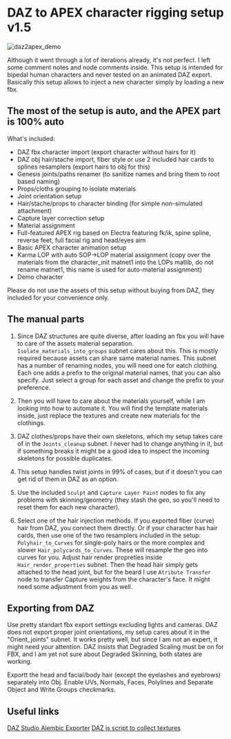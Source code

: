# DAZ to APEX character rigging setup v1.5

![daz2apex_demo](https://github.com/user-attachments/assets/34fe8b71-e561-47ef-ad48-e1746e361663)


Although it went through a lot of iterations already, it's not perfect.
I left some comment notes and node comments inside. 
This setup is intended for bipedal human characters and never tested on an animated DAZ export.
Basically this setup allows to inject a new character simply by loading a new fbx.


## The most of the setup is auto, and the APEX part is 100% auto

What's included:
- DAZ fbx character import (export character without hairs for it)
- DAZ obj hair/stache import, fiber style or use 2 included hair cards to splines resamplers (export hairs to obj for this)
- Genesis joints/paths renamer (to sanitize names and bring them to root based naming)
- Props/cloths grouping to isolate materials
- Joint orientation setup
- Hair/stache/props to character binding (for simple non-simulated attachment)
- Capture layer correction setup
- Material assignment
- Full-featured APEX rig based on Electra featuring fk/ik, spine spline, reverse feet, full facial rig and head/eyes aim
- Basic APEX character animation setup
- Karma LOP with auto SOP->LOP material assignment (copy over the materials from the character_init matnet1 into the LOPs matlib, do not rename matnet1, this name is used for auto-material assignment)
- Demo character

Please do not use the assets of this setup without buying from DAZ, they included for your convenience only.


## The manual parts

1. Since DAZ structures are quite diverse, after loading an fbx you will have to care of the assets material separation. `Isolate_materials_into_groups` subnet cares about this. This is mostly required because assets can share same material names. This subnet has a number of renaming nodes, you will need one for eatch clothing. Each one adds a prefix to the original material names, that you can also specify. Just select a group for each asset and change the prefix to your preference.

2. Then you will have to care about the materials yourself, while I am looking into how to automate it. You will find the template materials inside, just replace the textures and create new materials for the clothings.

3. DAZ clothes/props have their own skeletons, which my setup takes care of in the `Joints_cleanup` subnet. I never had to change anything in it, but if something breaks it might be a good idea to inspect the incoming skeletons for possible duplicates.

4. This setup handles twist joints in 99% of cases, but if it doesn't you can get rid of them in DAZ as an option.

5. Use the included `Sculpt` and `Capture Layer Paint` nodes to fix any problems with skinning/geometry (they stash the geo, so you'll need to reset them for each new character).

6. Select one of the hair injection methods. If you exported fiber (curve) hair from DAZ, you connect them directly. Or if your character has hair cards, then use one of the two resamplers included in the setup: `Polyhair_to_Curves` for single-poly hairs or the more complex and slower `Hair_polycards_to_Curves`. These will resample the geo into curves for you. Adjust hair render propreties inside `Hair_render_properties` subnet. Then the head hair simply gets attached to the head joint, but for the beard I use `Atribute Transfer` node to transfer Capture weights from the character's face. It might need some adjustment from you as well.


## Exporting from DAZ

Use pretty standart fbx export settings excluding lights and cameras. DAZ does not export proper joint orientations, my setup cares about it in the "Orient_joints" subnet. It works pretty well, but since I am not an expert, it might need your attention. DAZ insists that Degraded Scaling must be on for FBX, and I am yet not sure about Degraded Skinning, both states are working.

Exportt the head and facial/body hair (except the eyelashes and eyebrows) separately into Obj. Enable UVs, Normals, Faces, Polylines and Separate Object and Write Groups checkmarks.


## Useful links

[DAZ Studio Alembic Exporter](https://www.daz3d.com/forums/discussion/428856/sagan-a-daz-studio-to-blender-alembic-exporter/p1)
[DAZ js script to collect textures](https://www.daz3d.com/forums/discussion/386421/help-solution-for-collecting-all-maps-from-a-ds4-scene/p1)
